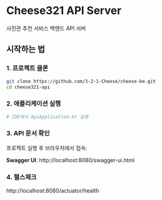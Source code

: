 # Cheese321 API Server

사진관 추천 서비스 백엔드 API 서버

## 시작하는 법

### 1. 프로젝트 클론
```bash
git clone https://github.com/3-2-1-Cheese/cheese-be.git
cd cheese321-api
```

### 2. 애플리케이션 실행
```bash
# IDE에서 ApiApplication.kt 실행
```

### 3. API 문서 확인
프로젝트 실행 후 브라우저에서 접속:

**Swagger UI**: http://localhost:8080/swagger-ui.html

### 4. 헬스체크

http://localhost:8080/actuator/health
